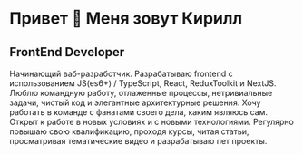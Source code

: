 Привет 👋 Меня зовут Кирилл
=======================

FrontEnd Developer
------------------

Начинающий ваб-разработчик. Разрабатываю frontend с использованием JS(es6+) / TypeScript, React, ReduxToolkit и NextJS. Люблю командную работу, отлаженные процессы, нетривиальные задачи, чистый код и элегантные архитектурные решения. Хочу работать в команде с фанатами своего дела, каким являюсь сам. Открыт к работе в новых условиях и с новыми технологиями. Регулярно повышаю свою квалификацию, проходя курсы, читая статьи, просматривая тематические видео и разрабатываю пет проекты.
